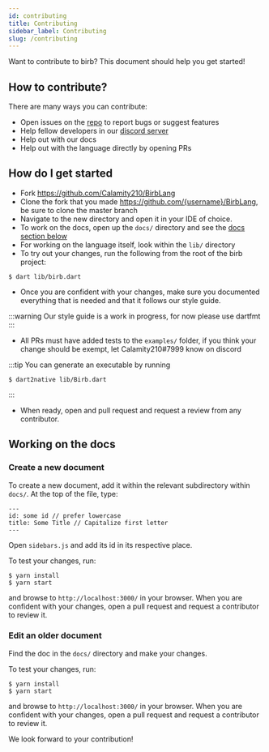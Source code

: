```yaml
---
id: contributing
title: Contributing
sidebar_label: Contributing
slug: /contributing
---
```


Want to contribute to birb? This document should help you get started!
## How to contribute?
There are many ways you can contribute:
- Open issues on the [repo](https://github.com/Calamity210/BirbLang) to report bugs or suggest features
- Help fellow developers in our [discord server](https://discord.gg/TkNg8dH)
- Help out with our docs
- Help out with the language directly by opening PRs

## How do I get started
- Fork https://github.com/Calamity210/BirbLang
- Clone the fork that you made https://github.com/{username}/BirbLang, be sure to clone the master branch
- Navigate to the new directory and open it in your IDE of choice.
- To work on the docs, open up the `docs/` directory and see the [docs section below](#docs)
- For working on the language itself, look within the `lib/` directory
- To try out your changes, run the following from the root of the birb project:
```shell
$ dart lib/birb.dart
```
- Once you are confident with your changes, make sure you documented everything that is needed and that it follows our style guide.

:::warning
Our style guide is a work in progress, for now please use dartfmt
:::

- All PRs must have added tests to the `examples/` folder, if you think your change should be exempt, let Calamity210#7999 know on discord

:::tip You can generate an executable by running
```shell
$ dart2native lib/Birb.dart
```
:::

- When ready, open and pull request and request a review from any contributor.

## Working on the docs

### Create a new document
To create a new document, add it within the relevant subdirectory within `docs/`.
At the top of the file, type: 
```
---
id: some id // prefer lowercase
title: Some Title // Capitalize first letter
---
```

Open `sidebars.js` and add its id in its respective place.

To test your changes, run:
```shell
$ yarn install
$ yarn start
```


and browse to `http://localhost:3000/` in your browser.
When you are confident with your changes, open a pull request and request a contributor to review it.

### Edit an older document
Find the doc in the `docs/` directory and make your changes.

To test your changes, run: 
```shell
$ yarn install
$ yarn start
```


and browse to `http://localhost:3000/` in your browser.
When you are confident with your changes, open a pull request and request a contributor to review it.

We look forward to your contribution!
